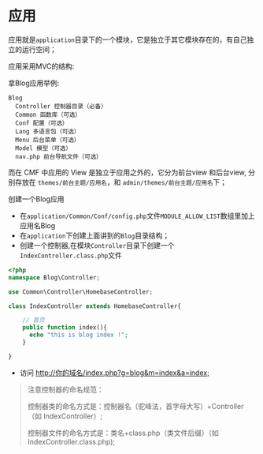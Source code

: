 # 应用

应用就是`application`目录下的一个模块，它是独立于其它模块存在的，有自己独立的运行空间；

应用采用MVC的结构:

拿Blog应用举例:

```
Blog
  Controller 控制器目录（必备）
  Common 函数库（可选）
  Conf 配置（可选）
  Lang 多语言包（可选）
  Menu 后台菜单（可选）
  Model 模型（可选）
  nav.php 前台导航文件（可选）
```

而在 CMF 中应用的 View 是独立于应用之外的，它分为前台view 和后台view,  分别存放在 `themes/前台主题/应用名`，和 `admin/themes/前台主题/应用名`下；

创建一个Blog应用
* 在`application/Common/Conf/config.php`文件`MODULE_ALLOW_LIST`数组里加上应用名Blog
* 在`application`下创建上面讲到的`Blog`目录结构；
* 创建一个控制器,在模块`Controller`目录下创建一个`IndexController.class.php`文件

```php
<?php
namespace Blog\Controller;

use Common\Controller\HomebaseController;

class IndexController extends HomebaseController{

    // 首页
    public function index(){
      echo "this is blog index !";
    }

}
```

* 访问 [http://你的域名/index.php?g=blog&m=index&a=index;]()

> 注意控制器的命名规范：
> 
> 控制器类的命名方式是：控制器名（驼峰法，首字母大写）+Controller （如 IndexController）;
> 
> 控制器文件的命名方式是：类名+class.php（类文件后缀）（如 IndexController.class.php);

